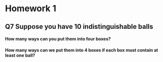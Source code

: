 # Homework 1
## Q7 Suppose you have 10 indistinguishable balls
#### How many ways can you put them into four boxes?
#### How many ways can we put them into 4 boxes if each box must contain at least one ball?